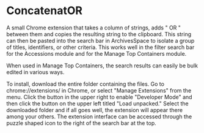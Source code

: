 # ConcatenatOR
A small Chrome extension that takes a column of strings, adds " OR " between them and copies the resulting string to the clipboard.
This string can then be pasted into the search bar in ArchivesSpace to isolate a group of titles, identifiers, or other criteria. This works well in the filter search bar for the Accessions module and for the Manage Top Containers module. 

When used in Manage Top Containers, the search results can easily be bulk edited in various ways.

To install, download the entire folder containing the files. Go to chrome://extensions/ in Chrome, or select "Manage Extensions" from the menu.
Click the button in the upper right to enable "Developer Mode" and then click the button on the upper left titled "Load unpacked." Select the downloaded folder and if all goes well, the extension will appear there among your others. 
The extension interface can be accessed through the puzzle shaped icon to the right of the search bar at the top.
